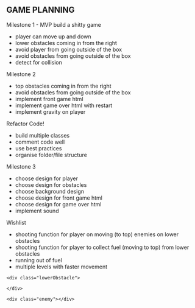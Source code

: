 GAME PLANNING
-----------------

Milestone 1 - MVP
build a shitty game

- player can move up and down
- lower obstacles coming in from the right
- avoid player from going outside of the box
- avoid obstacles from going outside of the box
- detect for collision

Milestone 2

- top obstacles coming in from the right
- avoid obstacles from going outside of the box
- implement front game html
- implement game over html with restart
- implement gravity on player


Refactor Code!
- build multiple classes
- comment code well
- use best practices
- organise folder/file structure

Milestone 3 
- choose design for player
- choose design for obstacles
- choose background design
- choose design for front game html
- choose design for game over html
- implement sound


Wishlist
- shooting function for player on moving (to top) enemies on lower obstacles
- shooting function for player to collect fuel (moving to top) from lower obstacles
- running out of fuel
- multiple levels with faster movement


<div id="board">


    <div class="lowerObstacle">
        
    </div>

    <div class="enemy"></div>

</div>